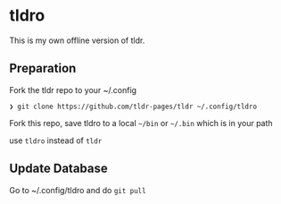 # tldro

This is my own offline version of tldr.

## Preparation

Fork the tldr repo to your ~/.config

```terminal
❯ git clone https://github.com/tldr-pages/tldr ~/.config/tldro
```

Fork this repo, save tldro to a local `~/bin` or `~/.bin` which is in your path

use `tldro` instead of `tldr`

## Update Database

Go to ~/.config/tldro and do `git pull`
